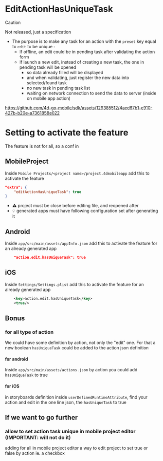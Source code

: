 #  EditActionHasUniqueTask

> [!CAUTION]
> Not released, just a specification

- The purpose is to make any task for an action with the `preset` key equal to `edit` to be unique :
  - If offline, an edit could be in pending task after validating the action form
  - If launch a new edit, instead of creating a new task, the one in pending task will be opened
    - so data already filled will be displayed
    - and when validating, just register the new data into selected/found task
	- no new task in pending task list
  	- waiting on network connection to send the data to server (inside on mobile app action)


https://github.com/4d-go-mobile/sdk/assets/129385512/4aed67b1-e910-427b-b20e-a7361858e022


# Setting to activate the feature

The feature is not for all, so a conf in 

##  MobileProject

Inside `Mobile Projects/<project name>/project.4dmobileapp` add this to activate the feature

```json
"extra": {
	"editActionHasUniqueTask": true
}
```

- ⚠️ project must be close before editing file, and reopened after
- :bulb: generated apps must have following configuration set after generating it

##  Android

Inside `app/src/main/assets/appInfo.json` add this to activate the feature for an already generated app

```json
	"action.edit.hasUniqueTask": true
```

##  iOS

Inside `Settings/Settings.plist` add this to activate the feature for an already generated app

```xml
	<key>action.edit.hasUniqueTask</key>
	<true/>
```

## Bonus

### for all type of action

We could have some definition by action, not only the "edit" one. For that a new boolean `hasUniqueTask` could be added to the action json definition

#### for android

Inside `app/src/main/assets/actions.json` by action you could add `hasUniqueTask` to true

#### for iOS

in storyboards definition inside `userDefinedRuntimeAttribute`, find your action and edit in the one line json, the `hasUniqueTask` to true

## If we want to go further

### allow to set action task unique in mobile project editor (IMPORTANT: will not do it)

adding for all in mobile project editor a way to edit project to set true or false by action ie. a checkbox
